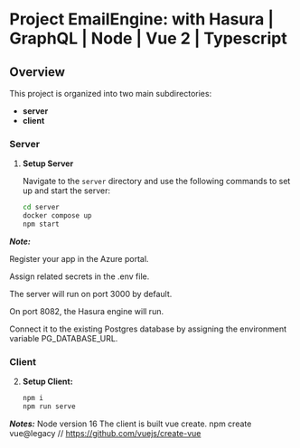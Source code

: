 # Project EmailEngine: with Hasura | GraphQL | Node | Vue 2 | Typescript

## Overview

This project is organized into two main subdirectories:

- **server**
- **client**

### Server

1. **Setup Server**

   Navigate to the `server` directory and use the following commands to set up and start the server:

   ```sh
   cd server
   docker compose up
   npm start
***Note:***

Register your app in the Azure portal.

Assign related secrets in the .env file.

The server will run on port 3000 by default.

On port 8082, the Hasura engine will run. 

Connect it to the existing Postgres database 
by assigning the environment variable PG_DATABASE_URL.


### Client
2. **Setup Client:**

   ```sh
   npm i
   npm run serve

***Notes:***
Node version 16
The client is built vue create.
npm create vue@legacy // https://github.com/vuejs/create-vue
